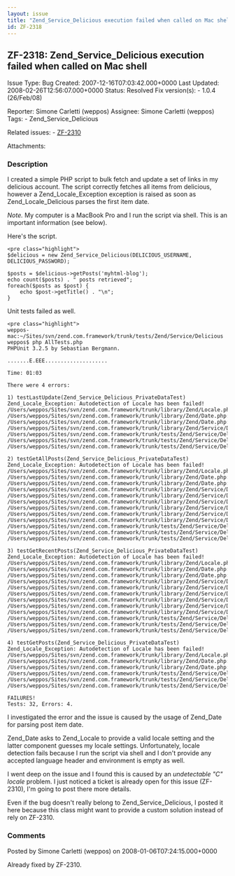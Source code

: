 ```yaml
---
layout: issue
title: "Zend_Service_Delicious execution failed when called on Mac shell"
id: ZF-2318
---
```


ZF-2318: Zend\_Service\_Delicious execution failed when called on Mac shell
---------------------------------------------------------------------------

 Issue Type: Bug Created: 2007-12-16T07:03:42.000+0000 Last Updated: 2008-02-26T12:56:07.000+0000 Status: Resolved Fix version(s): - 1.0.4 (26/Feb/08)
 
 Reporter:  Simone Carletti (weppos)  Assignee:  Simone Carletti (weppos)  Tags: - Zend\_Service\_Delicious
 
 Related issues: - [ZF-2310](/issues/browse/ZF-2310)
 
 Attachments: 
### Description

I created a simple PHP script to bulk fetch and update a set of links in my delicious account. The script correctly fetches all items from delicious, however a Zend\_Locale\_Exception exception is raised as soon as Zend\_Locale\_Delicious parses the first item date.

_Note._ My computer is a MacBook Pro and I run the script via shell. This is an important information (see below).

Here's the script.

 
    <pre class="highlight">
    $delicious = new Zend_Service_Delicious(DELICIOUS_USERNAME, DELICIOUS_PASSWORD);
    
    $posts = $delicious->getPosts('myhtml-blog');
    echo count($posts) . " posts retrieved";
    foreach($posts as $post) {
        echo $post->getTitle() . "\n";
    }


Unit tests failed as well.

 
    <pre class="highlight">
    weppos-mac:~/Sites/svn/zend.com.framework/trunk/tests/Zend/Service/Delicious weppos$ php AllTests.php 
    PHPUnit 3.2.5 by Sebastian Bergmann.
    
    .......E.EEE....................
    
    Time: 01:03
    
    There were 4 errors:
    
    1) testLastUpdate(Zend_Service_Delicious_PrivateDataTest)
    Zend_Locale_Exception: Autodetection of Locale has been failed!
    /Users/weppos/Sites/svn/zend.com.framework/trunk/library/Zend/Locale.php:952
    /Users/weppos/Sites/svn/zend.com.framework/trunk/library/Zend/Date.php:4453
    /Users/weppos/Sites/svn/zend.com.framework/trunk/library/Zend/Date.php:173
    /Users/weppos/Sites/svn/zend.com.framework/trunk/library/Zend/Service/Delicious.php:156
    /Users/weppos/Sites/svn/zend.com.framework/trunk/tests/Zend/Service/Delicious/PrivateDataTest.php:81
    /Users/weppos/Sites/svn/zend.com.framework/trunk/tests/Zend/Service/Delicious/AllTests.php:64
    /Users/weppos/Sites/svn/zend.com.framework/trunk/tests/Zend/Service/Delicious/AllTests.php:118
    
    2) testGetAllPosts(Zend_Service_Delicious_PrivateDataTest)
    Zend_Locale_Exception: Autodetection of Locale has been failed!
    /Users/weppos/Sites/svn/zend.com.framework/trunk/library/Zend/Locale.php:952
    /Users/weppos/Sites/svn/zend.com.framework/trunk/library/Zend/Date.php:4453
    /Users/weppos/Sites/svn/zend.com.framework/trunk/library/Zend/Date.php:173
    /Users/weppos/Sites/svn/zend.com.framework/trunk/library/Zend/Service/Delicious/Post.php:287
    /Users/weppos/Sites/svn/zend.com.framework/trunk/library/Zend/Service/Delicious/Post.php:87
    /Users/weppos/Sites/svn/zend.com.framework/trunk/library/Zend/Service/Delicious/PostList.php:77
    /Users/weppos/Sites/svn/zend.com.framework/trunk/library/Zend/Service/Delicious/PostList.php:60
    /Users/weppos/Sites/svn/zend.com.framework/trunk/library/Zend/Service/Delicious.php:568
    /Users/weppos/Sites/svn/zend.com.framework/trunk/library/Zend/Service/Delicious.php:321
    /Users/weppos/Sites/svn/zend.com.framework/trunk/tests/Zend/Service/Delicious/PrivateDataTest.php:203
    /Users/weppos/Sites/svn/zend.com.framework/trunk/tests/Zend/Service/Delicious/AllTests.php:64
    /Users/weppos/Sites/svn/zend.com.framework/trunk/tests/Zend/Service/Delicious/AllTests.php:118
    
    3) testGetRecentPosts(Zend_Service_Delicious_PrivateDataTest)
    Zend_Locale_Exception: Autodetection of Locale has been failed!
    /Users/weppos/Sites/svn/zend.com.framework/trunk/library/Zend/Locale.php:952
    /Users/weppos/Sites/svn/zend.com.framework/trunk/library/Zend/Date.php:4453
    /Users/weppos/Sites/svn/zend.com.framework/trunk/library/Zend/Date.php:173
    /Users/weppos/Sites/svn/zend.com.framework/trunk/library/Zend/Service/Delicious/Post.php:287
    /Users/weppos/Sites/svn/zend.com.framework/trunk/library/Zend/Service/Delicious/Post.php:87
    /Users/weppos/Sites/svn/zend.com.framework/trunk/library/Zend/Service/Delicious/PostList.php:77
    /Users/weppos/Sites/svn/zend.com.framework/trunk/library/Zend/Service/Delicious/PostList.php:60
    /Users/weppos/Sites/svn/zend.com.framework/trunk/library/Zend/Service/Delicious.php:568
    /Users/weppos/Sites/svn/zend.com.framework/trunk/library/Zend/Service/Delicious.php:343
    /Users/weppos/Sites/svn/zend.com.framework/trunk/tests/Zend/Service/Delicious/PrivateDataTest.php:218
    /Users/weppos/Sites/svn/zend.com.framework/trunk/tests/Zend/Service/Delicious/AllTests.php:64
    /Users/weppos/Sites/svn/zend.com.framework/trunk/tests/Zend/Service/Delicious/AllTests.php:118
    
    4) testGetPosts(Zend_Service_Delicious_PrivateDataTest)
    Zend_Locale_Exception: Autodetection of Locale has been failed!
    /Users/weppos/Sites/svn/zend.com.framework/trunk/library/Zend/Locale.php:952
    /Users/weppos/Sites/svn/zend.com.framework/trunk/library/Zend/Date.php:4453
    /Users/weppos/Sites/svn/zend.com.framework/trunk/library/Zend/Date.php:173
    /Users/weppos/Sites/svn/zend.com.framework/trunk/tests/Zend/Service/Delicious/PrivateDataTest.php:234
    /Users/weppos/Sites/svn/zend.com.framework/trunk/tests/Zend/Service/Delicious/AllTests.php:64
    /Users/weppos/Sites/svn/zend.com.framework/trunk/tests/Zend/Service/Delicious/AllTests.php:118
    
    FAILURES!
    Tests: 32, Errors: 4.


I investigated the error and the issue is caused by the usage of Zend\_Date for parsing post item date.

Zend\_Date asks to Zend\_Locale to provide a valid locale setting and the latter component guesses my locale settings. Unfortunately, locale detection fails because I run the script via shell and I don't provide any accepted language header and environment is empty as well.

I went deep on the issue and I found this is caused by an _undetectable "C" locale_ problem. I just noticed a ticket is already open for this issue (ZF-2310), I'm going to post there more details.

Even if the bug doesn't really belong to Zend\_Service\_Delicious, I posted it here because this class might want to provide a custom solution instead of rely on ZF-2310.

 

 

### Comments

Posted by Simone Carletti (weppos) on 2008-01-06T07:24:15.000+0000

Already fixed by ZF-2310.

 

 